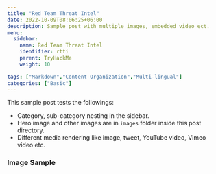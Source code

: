 ```yaml
---
title: "Red Team Threat Intel"
date: 2022-10-09T08:06:25+06:00
description: Sample post with multiple images, embedded video ect.
menu:
  sidebar:
    name: Red Team Threat Intel 
    identifier: rtti
    parent: TryHackMe
    weight: 10

tags: ["Markdown","Content Organization","Multi-lingual"]
categories: ["Basic"]
---
```


This sample post tests the followings:

- Category, sub-category nesting in the sidebar.
- Hero image and other images are in `images` folder inside this post directory.
- Different media rendering like image, tweet, YouTube video, Vimeo video etc.

### Image Sample
